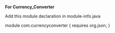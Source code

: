 **For Currency_Converter**

Add this module declaration in module-info.java

module com.currencyconverter {
    requires org.json;
}
